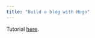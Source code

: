 ```yaml
---
title: "Build a blog with Hugo"
---
```


Tutorial [here](https://deno.com/blog/hugo-blog-with-deno-deploy).
